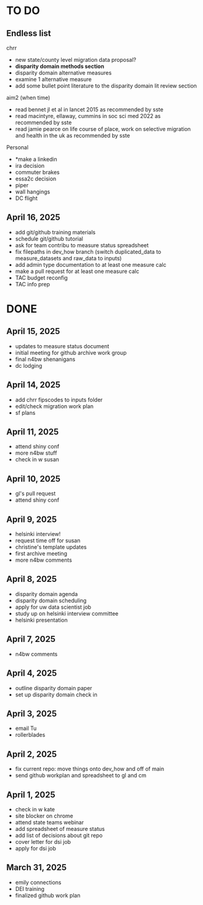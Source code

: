 # TO DO 

## Endless list 

chrr 
- new state/county level migration data proposal?
- **disparity domain methods section**
- disparity domain alternative measures
- examine 1 alternative measure 
- add some bullet point literature to the disparity domain lit review section

aim2 (when time)
- read bennet jl et al in lancet 2015 as recommended by sste
- read macintyre, ellaway, cummins in soc sci med 2022 as recommended by sste
- read jamie pearce on life course of place, work on selective migration and health in the uk as recommended by sste

Personal 
- *make a linkedin
- ira decision
- commuter brakes
- essa2c decision
- piper
- wall hangings
- DC flight 

## April 16, 2025 
- add git/github training materials
- schedule git/github tutorial
- ask for team contribu to measure status spreadsheet 
- fix filepaths in dev_how branch (switch duplicated_data to measure_datasets and raw_data to inputs)
- add admin type documentation to at least one measure calc
- make a pull request for at least one measure calc
- TAC budget reconfig
- TAC info prep 

# DONE

## April 15, 2025
- updates to measure status document
- initial meeting for github archive work group
- final n4bw shenanigans
- dc lodging
  
## April 14, 2025 
- add chrr fipscodes to inputs folder
- edit/check migration work plan
- sf plans


## April 11, 2025
- attend shiny conf
- more n4bw stuff
- check in w susan
  
## April 10, 2025 
- gl's pull request
- attend shiny conf 

## April 9, 2025
- helsinki interview!
- request time off for susan
- christine's template updates
- first archive meeting
- more n4bw comments 

## April 8, 2025
- disparity domain agenda
- disparity domain scheduling
- apply for uw data scientist job 
- study up on helsinki interview committee
- helsinki presentation


## April 7, 2025 
- n4bw comments 

## April 4, 2025
- outline disparity domain paper
- set up disparity domain check in
  
## April 3, 2025
- email Tu
- rollerblades 

## April 2, 2025
- fix current repo: move things onto dev_how and off of main  
- send github workplan and spreadsheet to gl and cm

## April 1, 2025 
- check in w kate
- site blocker on chrome
- attend state teams webinar 
- add spreadsheet of measure status
- add list of decisions about git repo
- cover letter for dsi job 
- apply for dsi job 

## March 31, 2025 
- emily connections
- DEI training 
- finalized github work plan 
